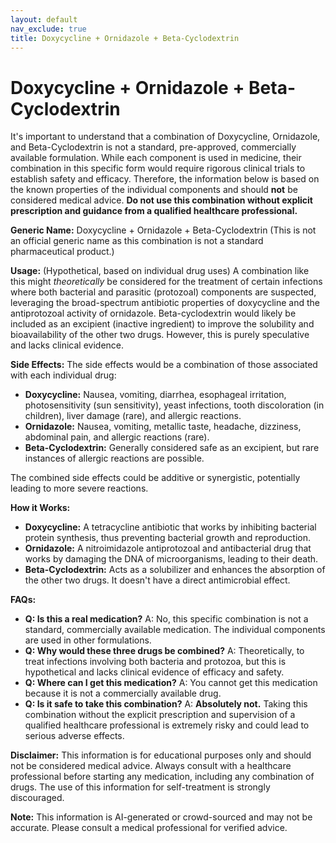 ```yaml
---
layout: default
nav_exclude: true
title: Doxycycline + Ornidazole + Beta-Cyclodextrin
---
```


# Doxycycline + Ornidazole + Beta-Cyclodextrin

It's important to understand that a combination of Doxycycline, Ornidazole, and Beta-Cyclodextrin is not a standard, pre-approved, commercially available formulation.  While each component is used in medicine, their combination in this specific form would require rigorous clinical trials to establish safety and efficacy.  Therefore, the information below is based on the known properties of the individual components and should **not** be considered medical advice.  **Do not use this combination without explicit prescription and guidance from a qualified healthcare professional.**

**Generic Name:**  Doxycycline + Ornidazole + Beta-Cyclodextrin (This is not an official generic name as this combination is not a standard pharmaceutical product.)

**Usage:** (Hypothetical, based on individual drug uses)  A combination like this might *theoretically* be considered for the treatment of certain infections where both bacterial and parasitic (protozoal) components are suspected, leveraging the broad-spectrum antibiotic properties of doxycycline and the antiprotozoal activity of ornidazole. Beta-cyclodextrin would likely be included as an excipient (inactive ingredient) to improve the solubility and bioavailability of the other two drugs.  However, this is purely speculative and lacks clinical evidence.

**Side Effects:**  The side effects would be a combination of those associated with each individual drug:

* **Doxycycline:** Nausea, vomiting, diarrhea, esophageal irritation, photosensitivity (sun sensitivity), yeast infections, tooth discoloration (in children),  liver damage (rare), and allergic reactions.
* **Ornidazole:** Nausea, vomiting, metallic taste, headache, dizziness, abdominal pain, and allergic reactions (rare).
* **Beta-Cyclodextrin:** Generally considered safe as an excipient, but rare instances of allergic reactions are possible.

The combined side effects could be additive or synergistic, potentially leading to more severe reactions.

**How it Works:**

* **Doxycycline:**  A tetracycline antibiotic that works by inhibiting bacterial protein synthesis, thus preventing bacterial growth and reproduction.
* **Ornidazole:** A nitroimidazole antiprotozoal and antibacterial drug that works by damaging the DNA of microorganisms, leading to their death.
* **Beta-Cyclodextrin:**  Acts as a solubilizer and enhances the absorption of the other two drugs.  It doesn't have a direct antimicrobial effect.

**FAQs:**

* **Q: Is this a real medication?** A: No, this specific combination is not a standard, commercially available medication.  The individual components are used in other formulations.
* **Q: Why would these three drugs be combined?** A: Theoretically, to treat infections involving both bacteria and protozoa, but this is hypothetical and lacks clinical evidence of efficacy and safety.
* **Q: Where can I get this medication?** A: You cannot get this medication because it is not a commercially available drug.
* **Q: Is it safe to take this combination?** A: **Absolutely not.**  Taking this combination without the explicit prescription and supervision of a qualified healthcare professional is extremely risky and could lead to serious adverse effects.


**Disclaimer:** This information is for educational purposes only and should not be considered medical advice.  Always consult with a healthcare professional before starting any medication, including any combination of drugs.  The use of this information for self-treatment is strongly discouraged.


**Note:** This information is AI-generated or crowd-sourced and may not be accurate. Please consult a medical professional for verified advice.